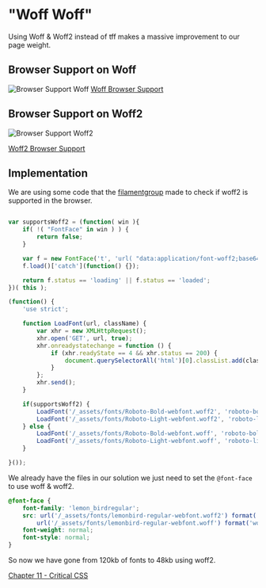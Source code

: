 # "Woff Woff"
Using Woff & Woff2 instead of tff makes a massive improvement to our page weight.

## Browser Support on Woff
![Browser Support Woff](https://raw.githubusercontent.com/code-mattclaffey/performance-kit/master/10-woff2/screenshots/woff.png)
[Woff Browser Support](http://caniuse.com/#search=woff)


## Browser Support on Woff2
![Browser Support Woff2](https://raw.githubusercontent.com/code-mattclaffey/performance-kit/master/10-woff2/screenshots/woff2.png)

[Woff2 Browser Support](http://caniuse.com/#search=woff2)


## Implementation
We are using some code that the [filamentgroup](https://github.com/filamentgroup/woff2-feature-test/blob/master/woff2.js) made to check if woff2 is supported in the browser.

```js

var supportsWoff2 = (function( win ){
	if( !( "FontFace" in win ) ) {
		return false;
	}

	var f = new FontFace('t', 'url( "data:application/font-woff2;base64,d09GMgABAAAAAADcAAoAAAAAAggAAACWAAEAAAAAAAAAAAAAAAAAAAAAAAAAAAAABk4ALAoUNAE2AiQDCAsGAAQgBSAHIBtvAcieB3aD8wURQ+TZazbRE9HvF5vde4KCYGhiCgq/NKPF0i6UIsZynbP+Xi9Ng+XLbNlmNz/xIBBqq61FIQRJhC/+QA/08PJQJ3sK5TZFMlWzC/iK5GUN40psgqvxwBjBOg6JUSJ7ewyKE2AAaXZrfUB4v+hze37ugJ9d+DeYqiDwVgCawviwVFGnuttkLqIMGivmDg" ) format( "woff2" )', {});
	f.load()['catch'](function() {});

	return f.status == 'loading' || f.status == 'loaded';
})( this );

(function() {
	'use strict';

	function LoadFont(url, className) {
		var xhr = new XMLHttpRequest();
		xhr.open('GET', url, true);
		xhr.onreadystatechange = function () {
			if (xhr.readyState == 4 && xhr.status == 200) {
				document.querySelectorAll('html')[0].classList.add(className);
			}
		};
		xhr.send();
	}

	if(supportsWoff2) {
		LoadFont('/_assets/fonts/Roboto-Bold-webfont.woff2', 'roboto-bold-loaded');
		LoadFont('/_assets/fonts/Roboto-Light-webfont.woff2', 'roboto-light-loaded');
	} else {
		LoadFont('/_assets/fonts/Roboto-Bold-webfont.woff', 'roboto-bold-loaded');
		LoadFont('/_assets/fonts/Roboto-Light-webfont.woff', 'roboto-light-loaded');
	}

}());

```

We already have the files in our solution we just need to set the `@font-face` to use woff & woff2.

```css
@font-face {
    font-family: 'lemon_birdregular';
    src: url('/_assets/fonts/lemonbird-regular-webfont.woff2') format('woff2'),
        url('/_assets/fonts/lemonbird-regular-webfont.woff') format('woff');
    font-weight: normal;
    font-style: normal;
}
```

So now we have gone from 120kb of fonts to 48kb using woff2.


[Chapter 11 - Critical CSS](https://github.com/code-mattclaffey/performance-kit/tree/master/11-critical-css/readme.md)
